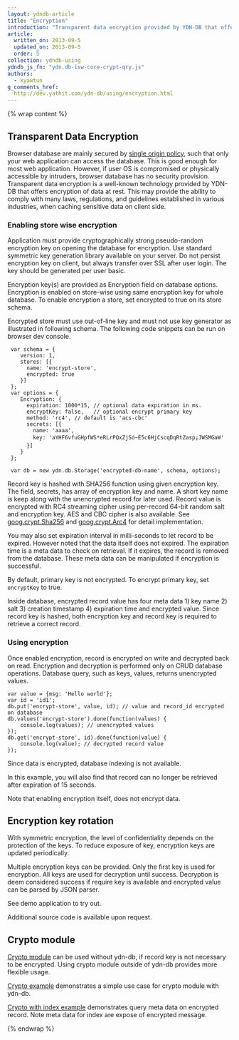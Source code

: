 ```yaml
---
layout: ydndb-article
title: "Encryption"
introduction: "Transparent data encryption provided by YDN-DB that offers encryption of data at rest. "
article:
  written_on: 2013-09-5
  updated_on: 2013-09-5
  order: 5
collection: ydndb-using
ydndb_js_fn: "ydn.db-isw-core-crypt-qry.js"
authors:
  - kyawtun
g_comments_href:
  http://dev.yathit.com/ydn-db/using/encryption.html
---
```


{% wrap content %}

## Transparent Data Encryption

Browser database are mainly secured by [single origin policy](http://www.w3.org/Security/wiki/Same_Origin_Policy), such that only your web application can access the database. This is good enough for most web application. However, if user OS is compromised or physically accessible by intruders, browser database has no security provision. Transparent data encryption is a well-known technology provided by YDN-DB that offers encryption of data at rest. This may provide the ability to comply with many laws, regulations, and guidelines established in various industries, when caching sensitive data on client side.

### Enabling store wise encryption

Application must provide cryptographically strong pseudo-random encryption key on opening the database for encryption. Use standard symmetric key generation library available on your server. Do not persist encryption key on client, but always transfer over SSL after user login. The key should be generated per user basic.

Encryption key(s) are provided as Encryption field on database options. Encryption is enabled on store-wise using same encryption key for whole database. To enable encryption a store, set encrypted to true on its store schema.

Encrypted store must use out-of-line key and must not use key generator as illustrated in following schema. The following code snippets can be run on browser dev console.

     var schema = {
        version: 1,
        stores: [{
          name: 'encrypt-store',
          encrypted: true
        }]
     };
     var options = {
        Encryption: {
          expiration: 1000*15, // optional data expiration in ms.
          encryptKey: false,   // optional encrypt primary key
          method: 'rc4', // default is 'acs-cbc'
          secrets: [{
            name: 'aaaa',
            key: 'aYHF6vfuGHpfWS*eRLrPQxZjSó~É5c6HjCscqDqRtZasp¡JWSMGaW'
          }]
        }
     };

     var db = new ydn.db.Storage('encrypted-db-name', schema, options);

Record key is hashed with SHA256 function using given encryption key. The field, secrets, has array of encryption key and name. A short key name is keep along with the unencrypted record for later used. Record value is encrypted with RC4 streaming cipher using per-record 64-bit random salt and encryption key. AES and CBC cipher is also available. See [goog.crypt.Sha256](http://docs.closure-library.googlecode.com/git/class_goog_crypt_Sha256.html) and [goog.crypt.Arc4](http://docs.closure-library.googlecode.com/git/class_goog_crypt_Arc4.html) for detail implementation.

You may also set expiration interval in milli-seconds to let record to be expired. However noted that the data itself does not expired. The expiration time is a meta data to check on retrieval. If it expires, the record is removed from the database. These meta data can be manipulated if encryption is successful.

By default, primary key is not encrypted. To encrypt primary key, set `encryptKey` to true.

Inside database, encrypted record value has four meta data 1) key name 2) salt 3) creation timestamp 4) expiration time and encrypted value. Since record key is hashed, both encryption key and record key is required to retrieve a correct record.

### Using encryption

Once enabled encryption, record is encrypted on write and decrypted back on read. Encryption and decryption is performed only on CRUD database operations. Database query, such as keys, values, returns unencrypted values.

    var value = {msg: 'Hello world'};
    var id = 'id1';
    db.put('encrypt-store', value, id); // value and record_id encrypted on database
    db.values('encrypt-store').done(function(values) {
        console.log(values); // unencrypted values
    });
    db.get('encrypt-store', id).done(function(value) {
        console.log(value); // decrypted record value
    });

Since data is encrypted, database indexing is not available.

In this example, you will also find that record can no longer be retrieved after expiration of 15 seconds.

Note that enabling encryption itself, does not encrypt data.

## Encryption key rotation

With symmetric encryption, the level of confidentiality depends on the protection of the keys. To reduce exposure of key, encryption keys are updated periodically.

Multiple encryption keys can be provided. Only the first key is used for encryption. All keys are used for decryption until success. Decryption is deem considered success if require key is available and encrypted value can be parsed by JSON parser.

See demo application to try out.

Additional source code is available upon request.

## Crypto module


[Crypto module](/api/ydn/crypto/Cipher.html) can be used without ydn-db, if record key is not necessary to be encrypted. Using crypto module outside of ydn-db provides more flexible usage. 

[Crypto example](http://yathit.github.io/ydndb-demo/encrypt/crypto-example.html) demonstrates a simple use case for crypto module with ydn-db.

[Crypto with index example](http://yathit.github.io/ydndb-demo/encrypt/crypto-with-index.html) demonstrates query meta data on encrypted record. Note meta data for index are expose of encrypted message.


{% endwrap %}
